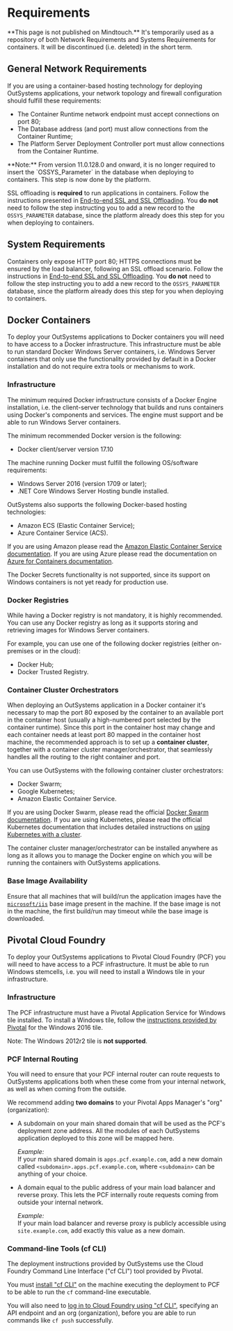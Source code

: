 # Requirements

 \*\*This page is not published on Mindtouch.\*\* It's temporarily used as a repository of both Network Requirements and Systems Requirements for containers. It will be discontinued \(i.e. deleted\) in the short term.

## General Network Requirements

If you are using a container-based hosting technology for deploying OutSystems applications, your network topology and firewall configuration should fulfill these requirements:

* The Container Runtime network endpoint must accept connections on port 80;
* The Database address \(and port\) must allow connections from the Container Runtime;
* The Platform Server Deployment Controller port must allow connections from the Container Runtime.

 \*\*Note:\*\* From version 11.0.128.0 and onward, it is no longer required to insert the \`OSSYS\_Parameter\` in the database when deploying to containers. This step is now done by the platform.

SSL offloading is **required** to run applications in containers. Follow the instructions presented in [End-to-end SSL and SSL Offloading](https://success.outsystems.com/Support/Enterprise_Customers/Maintenance_and_Operations/Using_OutSystems_in_Reverse_Proxy_Scenarios/03_OutSystems_configurations_in_reverse_proxy_scenarios#C_-_End-to-end_SSL_and_SSL_Offloading>). You **do not** need to follow the step instructing you to add a new record to the `OSSYS_PARAMETER` database, since the platform already does this step for you when deploying to containers.

## System Requirements

Containers only expose HTTP port 80; HTTPS connections must be ensured by the load balancer, following an SSL offload scenario. Follow the instructions in [End-to-end SSL and SSL Offloading](https://success.outsystems.com/Support/Enterprise_Customers/Maintenance_and_Operations/Using_OutSystems_in_Reverse_Proxy_Scenarios/03_OutSystems_configurations_in_reverse_proxy_scenarios#C_-_End-to-end_SSL_and_SSL_Offloading>). You **do not** need to follow the step instructing you to add a new record to the `OSSYS_PARAMETER` database, since the platform already does this step for you when deploying to containers.

## Docker Containers

To deploy your OutSystems applications to Docker containers you will need to have access to a Docker infrastructure. This infrastructure must be able to run standard Docker Windows Server containers, i.e. Windows Server containers that only use the functionality provided by default in a Docker installation and do not require extra tools or mechanisms to work.

### Infrastructure

The minimum required Docker infrastructure consists of a Docker Engine installation, i.e. the client-server technology that builds and runs containers using Docker's components and services. The engine must support and be able to run Windows Server containers.

The minimum recommended Docker version is the following:

* Docker client/server version 17.10

The machine running Docker must fulfill the following OS/software requirements:

* Windows Server 2016 \(version 1709 or later\);
* .NET Core Windows Server Hosting bundle installed.

OutSystems also supports the following Docker-based hosting technologies:

* Amazon ECS \(Elastic Container Service\);
* Azure Container Service \(ACS\).

If you are using Amazon please read the [Amazon Elastic Container Service documentation](https://docs.aws.amazon.com/AmazonECS/latest/developerguide/ECS_GetStarted.html>). If you are using Azure please read the documentation on [Azure for Containers documentation](https://docs.microsoft.com/en-us/azure/containers/>).

The Docker Secrets functionality is not supported, since its support on Windows containers is not yet ready for production use.

### Docker Registries

While having a Docker registry is not mandatory, it is highly recommended. You can use any Docker registry as long as it supports storing and retrieving images for Windows Server containers.

For example, you can use one of the following docker registries \(either on-premises or in the cloud\):

* Docker Hub;
* Docker Trusted Registry.

### Container Cluster Orchestrators

When deploying an OutSystems application in a Docker container it's necessary to map the port 80 exposed by the container to an available port in the container host \(usually a high-numbered port selected by the container runtime\). Since this port in the container host may change and each container needs at least port 80 mapped in the container host machine, the recommended approach is to set up a **container cluster**, together with a container cluster manager/orchestrator, that seamlessly handles all the routing to the right container and port.

You can use OutSystems with the following container cluster orchestrators:

* Docker Swarm;
* Google Kubernetes;
* Amazon Elastic Container Service.

If you are using Docker Swarm, please read the official [Docker Swarm documentation](https://docs.docker.com/engine/swarm/>). If you are using Kubernetes, please read the official Kubernetes documentation that includes detailed instructions on [using Kubernetes with a cluster](https://kubernetes.io/docs/tasks/access-application-cluster/access-cluster/>).

The container cluster manager/orchestrator can be installed anywhere as long as it allows you to manage the Docker engine on which you will be running the containers with OutSystems applications.

### Base Image Availability

Ensure that all machines that will build/run the application images have the [`microsoft/iis`](https://hub.docker.com/r/microsoft/iis/>) base image present in the machine. If the base image is not in the machine, the first build/run may timeout while the base image is downloaded.

## Pivotal Cloud Foundry

To deploy your OutSystems applications to Pivotal Cloud Foundry \(PCF\) you will need to have access to a PCF infrastructure. It must be able to run Windows stemcells, i.e. you will need to install a Windows tile in your infrastructure.

### Infrastructure

The PCF infrastructure must have a Pivotal Application Service for Windows tile installed. To install a Windows tile, follow the [instructions provided by Pivotal](https://docs.pivotal.io/pivotalcf/2-1/windows/installing.html>) for the Windows 2016 tile.

Note: The Windows 2012r2 tile is **not supported**.

### PCF Internal Routing

You will need to ensure that your PCF internal router can route requests to OutSystems applications both when these come from your internal network, as well as when coming from the outside.

We recommend adding **two domains** to your Pivotal Apps Manager's "org" \(organization\):

* A subdomain on your main shared domain that will be used as the PCF's deployment zone address. All the modules of each OutSystems application deployed to this zone will be mapped here.

  _Example:_  
  If your main shared domain is `apps.pcf.example.com`, add a new domain called `<subdomain>.apps.pcf.example.com`, where `<subdomain>` can be anything of your choice.

* A domain equal to the public address of your main load balancer and reverse proxy. This lets the PCF internally route requests coming from outside your internal network.

  _Example:_  
  If your main load balancer and reverse proxy is publicly accessible using `site.example.com`, add exactly this value as a new domain.

### Command-line Tools \(cf CLI\)

The deployment instructions provided by OutSystems use the Cloud Foundry Command Line Interface \("cf CLI"\) tool provided by Pivotal.

You must [install "cf CLI"](https://docs.cloudfoundry.org/cf-cli/install-go-cli.html>) on the machine executing the deployment to PCF to be able to run the `cf` command-line executable.

You will also need to [log in to Cloud Foundry using "cf CLI"](https://docs.cloudfoundry.org/cf-cli/getting-started.html#login>), specifying an API endpoint and an org \(organization\), before you are able to run commands like `cf push` successfully.

